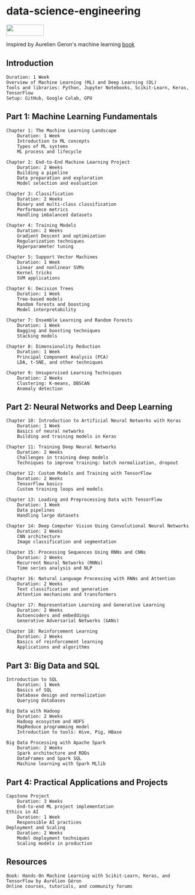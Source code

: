 # data-science-engineering

[<img src="https://cdn.buymeacoffee.com/buttons/v2/default-yellow.png" width="100" height="30">](https://www.buymeacoffee.com/uzzielperej)

Inspired by Aurelien Geron's machine learning [book](https://github.com/ageron/handson-ml3)

## Introduction

    Duration: 1 Week
    Overview of Machine Learning (ML) and Deep Learning (DL)
    Tools and libraries: Python, Jupyter Notebooks, Scikit-Learn, Keras, TensorFlow
    Setup: GitHub, Google Colab, GPU

## Part 1: Machine Learning Fundamentals

    Chapter 1: The Machine Learning Landscape
        Duration: 1 Week
        Introduction to ML concepts
        Types of ML systems
        ML process and lifecycle

    Chapter 2: End-to-End Machine Learning Project
        Duration: 2 Weeks
        Building a pipeline
        Data preparation and exploration
        Model selection and evaluation

    Chapter 3: Classification
        Duration: 2 Weeks
        Binary and multi-class classification
        Performance metrics
        Handling imbalanced datasets

    Chapter 4: Training Models
        Duration: 2 Weeks
        Gradient Descent and optimization
        Regularization techniques
        Hyperparameter tuning

    Chapter 5: Support Vector Machines
        Duration: 1 Week
        Linear and nonlinear SVMs
        Kernel tricks
        SVM applications

    Chapter 6: Decision Trees
        Duration: 1 Week
        Tree-based models
        Random forests and boosting
        Model interpretability

    Chapter 7: Ensemble Learning and Random Forests
        Duration: 1 Week
        Bagging and boosting techniques
        Stacking models

    Chapter 8: Dimensionality Reduction
        Duration: 1 Week
        Principal Component Analysis (PCA)
        LDA, t-SNE, and other techniques

    Chapter 9: Unsupervised Learning Techniques
        Duration: 2 Weeks
        Clustering: K-means, DBSCAN
        Anomaly detection

## Part 2: Neural Networks and Deep Learning

    Chapter 10: Introduction to Artificial Neural Networks with Keras
        Duration: 1 Week
        Basics of neural networks
        Building and training models in Keras

    Chapter 11: Training Deep Neural Networks
        Duration: 2 Weeks
        Challenges in training deep models
        Techniques to improve training: batch normalization, dropout

    Chapter 12: Custom Models and Training with TensorFlow
        Duration: 2 Weeks
        TensorFlow basics
        Custom training loops and models

    Chapter 13: Loading and Preprocessing Data with TensorFlow
        Duration: 1 Week
        Data pipelines
        Handling large datasets

    Chapter 14: Deep Computer Vision Using Convolutional Neural Networks
        Duration: 2 Weeks
        CNN architecture
        Image classification and segmentation

    Chapter 15: Processing Sequences Using RNNs and CNNs
        Duration: 2 Weeks
        Recurrent Neural Networks (RNNs)
        Time series analysis and NLP

    Chapter 16: Natural Language Processing with RNNs and Attention
        Duration: 2 Weeks
        Text classification and generation
        Attention mechanisms and transformers

    Chapter 17: Representation Learning and Generative Learning
        Duration: 2 Weeks
        Autoencoders and embeddings
        Generative Adversarial Networks (GANs)

    Chapter 18: Reinforcement Learning
        Duration: 2 Weeks
        Basics of reinforcement learning
        Applications and algorithms

## Part 3: Big Data and SQL

    Introduction to SQL
        Duration: 1 Week
        Basics of SQL
        Database design and normalization
        Querying databases

    Big Data with Hadoop
        Duration: 2 Weeks
        Hadoop ecosystem and HDFS
        MapReduce programming model
        Introduction to tools: Hive, Pig, HBase

    Big Data Processing with Apache Spark
        Duration: 2 Weeks
        Spark architecture and RDDs
        DataFrames and Spark SQL
        Machine learning with Spark MLlib

## Part 4: Practical Applications and Projects

    Capstone Project
        Duration: 3 Weeks
        End-to-end ML project implementation
    Ethics in AI
        Duration: 1 Week
        Responsible AI practices
    Deployment and Scaling
        Duration: 2 Weeks
        Model deployment techniques
        Scaling models in production

## Resources

    Book: Hands-On Machine Learning with Scikit-Learn, Keras, and TensorFlow by Aurélien Géron
    Online courses, tutorials, and community forums



